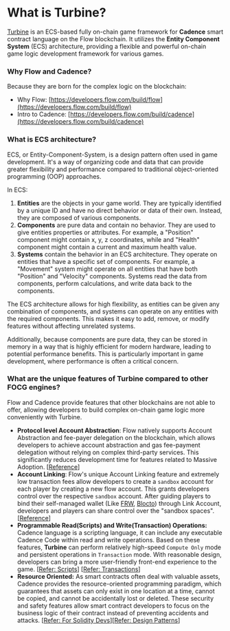 # What is Turbine?

[Turbine](https://turbine.run) is an ECS-based fully on-chain game framework for **Cadence** smart contract language on the Flow blockchain. It utilizes the **Entity Component System** (ECS) architecture, providing a flexible and powerful on-chain game logic development framework for various games.

### Why Flow and Cadence?

Because they are born for the complex logic on the blockchain:

* Why Flow: [https://developers.flow.com/build/flow](https://developers.flow.com/build/flow)
* Intro to Cadence: [https://developers.flow.com/build/cadence](https://developers.flow.com/build/cadence)

### What is ECS architecture?

ECS, or Entity-Component-System, is a design pattern often used in game development. It's a way of organizing code and data that can provide greater flexibility and performance compared to traditional object-oriented programming (OOP) approaches.&#x20;

In ECS:

1. **Entities** are the objects in your game world. They are typically identified by a unique ID and have no direct behavior or data of their own. Instead, they are composed of various components.
2. **Components** are pure data and contain no behavior. They are used to give entities properties or attributes. For example, a "Position" component might contain x, y, z coordinates, while and  "Health" component might contain a current and maximum health value.
3. **Systems** contain the behavior in an ECS architecture. They operate on entities that have a specific set of components. For example, a "Movement" system might operate on all entities that have both "Position" and "Velocity" components. Systems read the data from components, perform calculations, and write data back to the components.

The ECS architecture allows for high flexibility, as entities can be given any combination of components, and systems can operate on any entities with the required components. This makes it easy to add, remove, or modify features without affecting unrelated systems.

Additionally, because components are pure data, they can be stored in memory in a way that is highly efficient for modern hardware, leading to potential performance benefits. This is particularly important in game development, where performance is often a critical concern.

### What are the unique features of Turbine compared to other FOCG engines?

Flow and Cadence provide features that other blockchains are not able to offer, allowing developers to build complex on-chain game logic more conveniently with Turbine.

* **Protocol level Account Abstraction**: Flow natively supports Account Abstraction and fee-payer delegation on the blockchain, which allows developers to achieve account abstraction and gas fee-payment delegation without relying on complex third-party services. This significantly reduces development time for features related to Massive Adoption. \[[Reference](https://developers.flow.com/build/advanced-concepts/account-abstraction)]
* **Account Linking**: Flow's unique Account Linking feature and extremely low transaction fees allow developers to create a `sandbox` account for each player by creating a new flow account. This grants developers control over the respective `sandbox` account. After guiding players to bind their self-managed wallet (Like [FRW](https://frw.gitbook.io/doc/download/download), [Blocto](https://blocto.io/)) through Link Account, developers and players can share control over the "sandbox spaces". \[[Reference](https://developers.flow.com/build/advanced-concepts/account-linking)]
* **Programmable Read(Scripts) and Write(Transaction) Operations:** Cadence language is a scripting language, it can include any executable Cadence Code within read and write operations. Based on these features, **Turbine** can perform relatively high-speed `Compute Only` mode and persistent operations in `Transaction` mode. With reasonable design, developers can bring a more user-friendly front-end experience to the game.  \[[Refer: Scripts](https://developers.flow.com/build/basics/scripts)] \[[Refer: Transactions](https://developers.flow.com/build/basics/transactions)]
* **Resource Oriented:** As smart contracts often deal with valuable assets, Cadence provides the resource-oriented programming paradigm, which guarantees that assets can only exist in one location at a time, cannot be copied, and cannot be accidentally lost or deleted. These security and safety features allow smart contract developers to focus on the business logic of their contract instead of preventing accidents and attacks. \[[Refer: For Solidity Devs](https://developers.flow.com/cadence/solidity-to-cadence)]\[[Refer: Design Patterns](https://developers.flow.com/cadence/design-patterns)]

